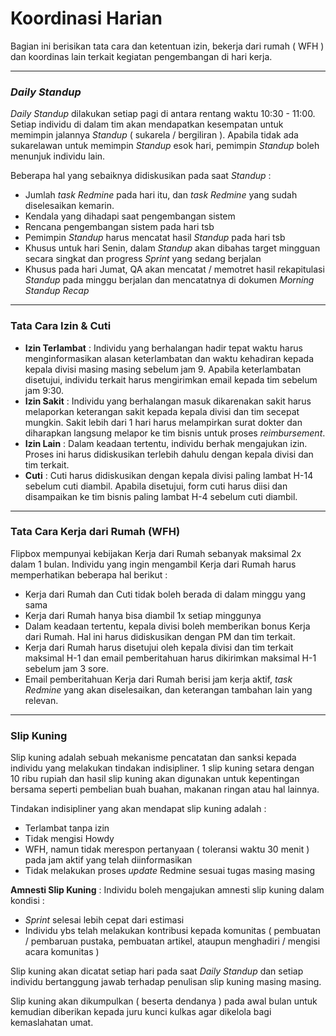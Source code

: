 # Koordinasi Harian 

Bagian ini berisikan tata cara dan ketentuan izin, bekerja dari rumah ( WFH ) dan koordinas lain terkait kegiatan pengembangan di hari kerja.

---
### **_Daily Standup_**

*Daily Standup* dilakukan setiap pagi di antara rentang waktu 10:30 - 11:00. Setiap individu di dalam tim akan mendapatkan kesempatan untuk memimpin jalannya *Standup* ( sukarela / bergiliran ). Apabila tidak ada sukarelawan untuk memimpin *Standup* esok hari, pemimpin *Standup* boleh menunjuk individu lain.

Beberapa hal yang sebaiknya didiskusikan pada saat *Standup* :

- Jumlah *task Redmine* pada hari itu, dan *task Redmine* yang sudah diselesaikan kemarin.
- Kendala yang dihadapi saat pengembangan sistem
- Rencana pengembangan sistem pada hari tsb
- Pemimpin *Standup* harus mencatat hasil *Standup* pada hari tsb
- Khusus untuk hari Senin, dalam *Standup* akan dibahas target mingguan secara singkat dan progress *Sprint* yang sedang berjalan
- Khusus pada hari Jumat, QA akan mencatat / memotret hasil rekapitulasi *Standup* pada minggu berjalan dan mencatatnya di dokumen *Morning Standup Recap*

---
### **Tata Cara Izin & Cuti**

- **Izin Terlambat** : Individu yang berhalangan hadir tepat waktu harus menginformasikan alasan keterlambatan dan waktu kehadiran kepada kepala divisi masing masing sebelum jam 9. Apabila keterlambatan disetujui, individu terkait harus mengirimkan email kepada tim sebelum jam 9:30.
- **Izin Sakit** : Individu yang berhalangan masuk dikarenakan sakit harus melaporkan keterangan sakit kepada kepala divisi dan tim secepat mungkin. Sakit lebih dari 1 hari harus melampirkan surat dokter dan diharapkan langsung melapor ke tim bisnis untuk proses *reimbursement*. 
- **Izin Lain** : Dalam keadaan tertentu, individu berhak mengajukan izin. Proses ini harus didiskusikan terlebih dahulu dengan kepala divisi dan tim terkait.
- **Cuti** : Cuti harus didiskusikan dengan kepala divisi paling lambat H-14 sebelum cuti diambil. Apabila disetujui, form cuti harus diisi dan disampaikan ke tim bisnis paling lambat H-4 sebelum cuti diambil.

---
### **Tata Cara Kerja dari Rumah (WFH)**

Flipbox mempunyai kebijakan Kerja dari Rumah sebanyak maksimal 2x dalam 1 bulan. Individu yang ingin mengambil Kerja dari Rumah harus memperhatikan beberapa hal berikut :

- Kerja dari Rumah dan Cuti tidak boleh berada di dalam minggu yang sama
- Kerja dari Rumah hanya bisa diambil 1x setiap minggunya
- Dalam keadaan tertentu, kepala divisi boleh memberikan bonus Kerja dari Rumah. Hal ini harus didiskusikan dengan PM dan tim terkait.
- Kerja dari Rumah harus disetujui oleh kepala divisi dan tim terkait maksimal H-1 dan email pemberitahuan harus dikirimkan maksimal H-1 sebelum jam 3 sore.
- Email pemberitahuan Kerja dari Rumah berisi jam kerja aktif, *task Redmine* yang akan diselesaikan, dan keterangan tambahan lain yang relevan.

---
### **Slip Kuning**

Slip kuning adalah sebuah mekanisme pencatatan dan sanksi kepada individu yang melakukan tindakan indisipliner. 1 slip kuning setara dengan 10 ribu rupiah dan hasil slip kuning akan digunakan untuk kepentingan bersama seperti pembelian buah buahan, makanan ringan atau hal lainnya.

Tindakan indisipliner yang akan mendapat slip kuning adalah :

- Terlambat tanpa izin
- Tidak mengisi Howdy
- WFH, namun tidak merespon pertanyaan ( toleransi waktu 30 menit ) pada jam aktif yang telah diinformasikan
- Tidak melakukan proses *update* Redmine sesuai tugas masing masing

**Amnesti Slip Kuning** :
Individu boleh mengajukan amnesti slip kuning dalam kondisi :

- *Sprint* selesai lebih cepat dari estimasi
- Individu ybs telah melakukan kontribusi kepada komunitas ( pembuatan / pembaruan pustaka, pembuatan artikel, ataupun menghadiri / mengisi acara komunitas )

Slip kuning akan dicatat setiap hari pada saat *Daily Standup* dan setiap individu bertanggung jawab terhadap penulisan slip kuning masing masing. 

Slip kuning akan dikumpulkan ( beserta dendanya ) pada awal bulan untuk kemudian diberikan kepada juru kunci kulkas agar dikelola bagi kemaslahatan umat.